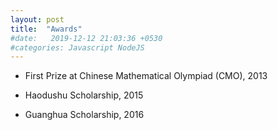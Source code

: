 ```yaml
---
layout: post
title:  "Awards"
#date:   2019-12-12 21:03:36 +0530
#categories: Javascript NodeJS
---
```

* First Prize at Chinese Mathematical Olympiad (CMO), 2013  

* Haodushu Scholarship, 2015  

* Guanghua Scholarship, 2016 

